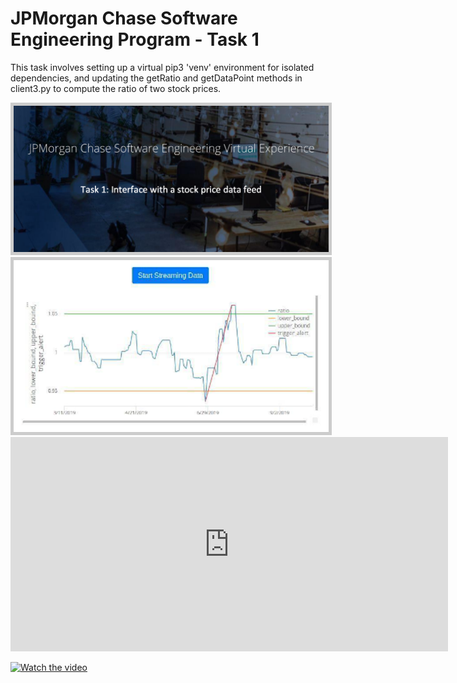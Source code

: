 # JPMorgan Chase Software Engineering Program - Task 1

This task involves setting up a virtual pip3 'venv' environment for isolated dependencies, 
and updating the getRatio and getDataPoint methods in client3.py to compute the ratio of two stock prices.

<img src="images/screenshot1.png" style="border: 5px solid #ccc;">
<img src="images/screenshot2.png" style="border: 5px solid #ccc;">

<iframe width="700" height="343" src="https://www.youtube.com/embed/KTYlA0cbvDA" frameborder="0" allow="accelerometer; autoplay; clipboard-write; encrypted-media; gyroscope; picture-in-picture" allowfullscreen></iframe>

[![Watch the video](https://img.youtube.com/vi/KTYlA0cbvDA/maxresdefault.jpg)](https://youtu.be/KTYlA0cbvDA)

